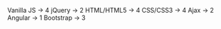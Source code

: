 Vanilla JS -> 4
jQuery     -> 2
HTML/HTML5 -> 4
CSS/CSS3   -> 4
Ajax       -> 2
Angular    -> 1
Bootstrap  -> 3
